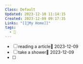 ```yaml
---
Class: Default
Updated: 2023-12-10 11:14:15
Created: 2023-12-09 09:17:35
Links: "[[🏡My Home]]"
tags:
  - 🔨
---
```

- [ ] reading a article📅 2023-12-09
- [ ] take a shower📅 2023-12-09
- [ ] 